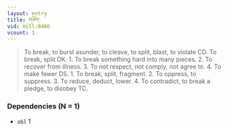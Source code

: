 ```yaml
---
layout: entry
title: གཅོག་
vid: Hill:0466
vcount: 1
---
```

> To break, to burst asunder, to cleave, to split, blast, to violate CD\. To break, split DK\. 1\. To break something hard into many pieces\. 2\. To recover from illness\. 3\. To not respect, not comply, not agree to\. 4\. To make fewer DS\. 1\. To break, split, fragment\. 2\. To oppress, to suppress\. 3\. To reduce, deduct, lower\. 4\. To contradict, to break a pledge, to disobey TC\.


### Dependencies (N = 1)
* `obl` 1
